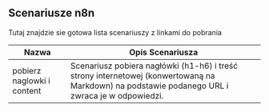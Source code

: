 ## Scenariusze n8n

Tutaj znajdzie sie gotowa lista scenariuszy z linkami do pobrania

| Nazwa | Opis Scenariusza |
|---|---|
| pobierz naglowki i content | Scenariusz pobiera nagłówki (h1-h6) i treść strony internetowej (konwertowaną na Markdown) na podstawie podanego URL i zwraca je w odpowiedzi. |
